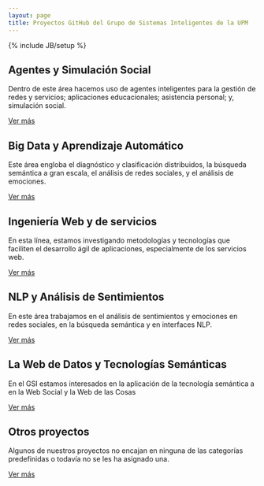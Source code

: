 ```yaml
---
layout: page
title: Proyectos GitHub del Grupo de Sistemas Inteligentes de la UPM
---
```

{% include JB/setup %}
<!--
<div>
  <img src="https://avatars.githubusercontent.com/u/2894736?v=3" class="img-responsive">
</div>
-->
<!-- CATEGORIAS -->
<div class="col-md-6">
            <div class="jumbotron main-box adapted" id="div-image-1" data-toggle="collapse" data-target="#divmain1">
              <h2>Agentes y Simulación Social</h2>
              <div class="collapse" id="divmain1">
                <p>Dentro de este área hacemos uso de agentes inteligentes para la gestión de redes y servicios; aplicaciones educacionales; asistencia personal; y, simulación social.</p>
                <div class="btn-group btn-group-justified">
                    <a href="{{ BASE_PATH }}/CategoriaASS.html" class="btn btn-primary btn-lg">Ver más</a>
                </div>
              </div>
          </div>
          <div class="jumbotron main-box adapted" id="div-image-2" data-toggle="collapse" data-target="#divmain3">
              <h2>Big Data y Aprendizaje Automático</h2>
              <div class="collapse" id="divmain3">
                  <p>Este área engloba el diagnóstico y clasificación distribuidos, la búsqueda semántica a gran escala, el análisis de redes sociales, y el análisis de emociones.</p>
                  <div class="btn-group btn-group-justified">
                    <a href="{{ BASE_PATH }}/CategoriaBDA.html" class="btn btn-primary btn-lg">Ver más</a>
                  </div>
              </div>
          </div>
          <div class="jumbotron main-box adapted" id="div-image-5" data-toggle="collapse" data-target="#divmain5">
            <h2>Ingeniería Web y de servicios</h2>
                <div class="collapse" id="divmain5">
                  <p>En esta línea, estamos investigando metodologías y tecnologías que faciliten el desarrollo ágil de aplicaciones, especialmente de los servicios web.</p>
                  <div class="btn-group btn-group-justified">
                    <a href="{{ BASE_PATH }}/CategoriaIWS.html" class="btn btn-primary btn-lg">Ver más</a>
                  </div>
              </div>
          </div>
</div>

<div class="col-md-6">
              <div class="jumbotron main-box adapted" id="div-image-3" data-toggle="collapse" data-target="#divmain2">
              <h2>NLP y Análisis de Sentimientos</h2>
              <div class="collapse" id="divmain2">
                  <p>En este área trabajamos en el análisis de sentimientos y emociones en redes sociales, en la búsqueda semántica y en interfaces NLP.</p>
                  <div class="btn-group btn-group-justified">
                    <a href="{{ BASE_PATH }}/CategoriaNLP.html" class="btn btn-primary btn-lg">Ver más</a>
                  </div>
              </div>
          </div>
            <div class="jumbotron main-box adapted" id="div-image-4" data-toggle="collapse" data-target="#divmain4">
            <h2>La Web de Datos y Tecnologías Semánticas</h2>
                <div class="collapse" id="divmain4">
                  <p>En el GSI estamos interesados en la aplicación de la tecnología semántica a en la Web Social y la Web de las Cosas</p>
                  <div class="btn-group btn-group-justified">
                    <a href="{{ BASE_PATH }}/CategoriaLWDT.html" class="btn btn-primary btn-lg">Ver más</a>
                  </div>
              </div>
          </div>
            <div class="jumbotron main-box adapted" id="div-image-6" data-toggle="collapse" data-target="#divmain6">
            <h2>Otros proyectos</h2>
                <div class="collapse" id="divmain6">
                  <p>Algunos de nuestros proyectos no encajan en ninguna de las categorías predefinidas o todavía no se les ha asignado una.</p>
                  <div class="btn-group btn-group-justified">
                    <a href="{{ BASE_PATH }}/CategoriaOtros.html" class="btn btn-primary btn-lg">Ver más</a>
                  </div>                  
              </div>
          </div>

</div>


